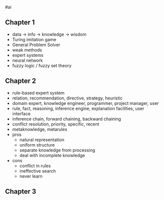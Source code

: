 #ai

## Chapter 1

- data -> info -> knowledge -> wisdom
- Turing imitation game
- General Problem Solver
- weak methods
- expert systems
- neural network
- fuzzy logic / fuzzy set theory

## Chapter 2

- rule-based expert system
- relation, recommendation, directive, strategy, heuristic
- domain expert, knowledge engineer, programmer, project manager, user
- rule, fact, reasoning, inference engine, explanation facilities, user interface
- inference chain, forward chaining, backward chaining
- conflict resolution, priority, specific, recent
- metaknowledge, metarules
- pros
	- natural representation
	- uniform structure
	- separate knowledge from processing
	- deal with incomplete knowledge
- cons
	- conflict in rules
	- ineffective search
	- never learn

## Chapter 3

